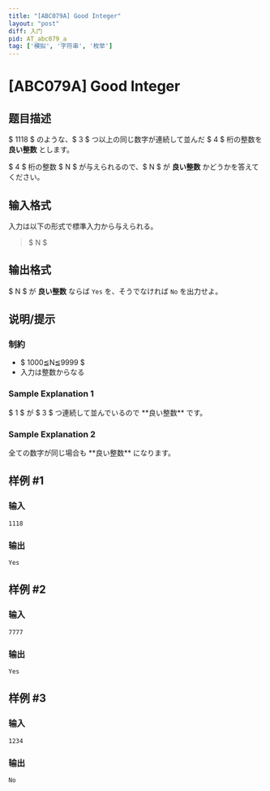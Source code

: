 ```yaml
---
title: "[ABC079A] Good Integer"
layout: "post"
diff: 入门
pid: AT_abc079_a
tag: ['模拟', '字符串', '枚举']
---
```


# [ABC079A] Good Integer

## 题目描述

[problemUrl]: https://atcoder.jp/contests/abc079/tasks/abc079_a

$ 1118 $ のような、$ 3 $ つ以上の同じ数字が連続して並んだ $ 4 $ 桁の整数を **良い整数** とします。

$ 4 $ 桁の整数 $ N $ が与えられるので、$ N $ が **良い整数** かどうかを答えてください。

## 输入格式

入力は以下の形式で標準入力から与えられる。

> $ N $

## 输出格式

$ N $ が **良い整数** ならば `Yes` を、そうでなければ `No` を出力せよ。

## 说明/提示

### 制約

- $ 1000≦N≦9999 $
- 入力は整数からなる

### Sample Explanation 1

$ 1 $ が $ 3 $ つ連続して並んでいるので \*\*良い整数\*\* です。

### Sample Explanation 2

全ての数字が同じ場合も \*\*良い整数\*\* になります。

## 样例 #1

### 输入

```
1118
```

### 输出

```
Yes
```

## 样例 #2

### 输入

```
7777
```

### 输出

```
Yes
```

## 样例 #3

### 输入

```
1234
```

### 输出

```
No
```

